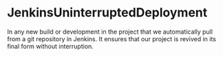 # JenkinsUninterruptedDeployment

In any new build or development in the project that we automatically pull from a git repository in Jenkins. It ensures that our project is revived in its final form without interruption.
